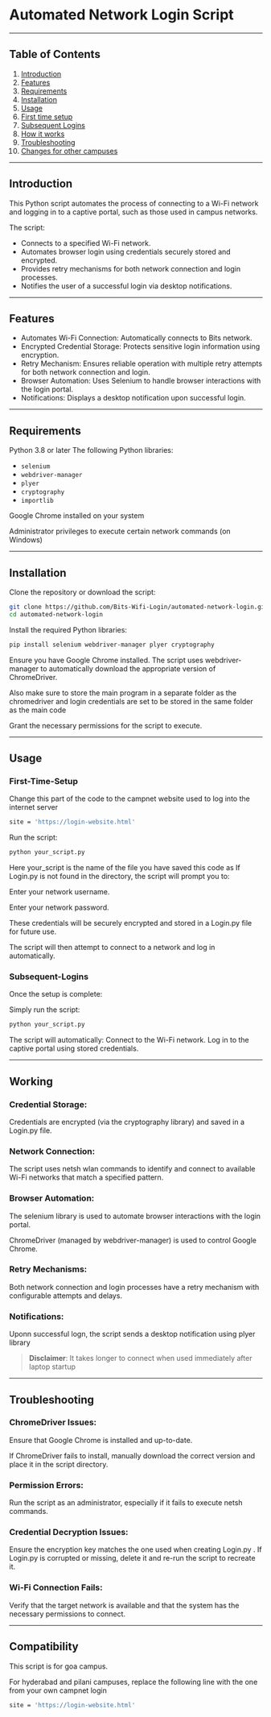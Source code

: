 # Automated Network Login Script
---
## Table of Contents
  1. [Introduction](#Introduction)
  2. [Features](#Features)
  3. [Requirements](#Requirements)
  4. [Installation](#Installation)
  5. [Usage](#Usage)
  6. [First time setup](#First-Time-Setup)
  7. [Subsequent Logins](#Subsequent-Logins)
  8. [How it works](#Working)
  9. [Troubleshooting](#Troubleshooting)
  10. [Changes for other campuses](#Compatibility)
---
## Introduction
This Python script automates the process of connecting to a Wi-Fi network and logging in to a captive portal, such as those used in campus networks. 

The script:
- Connects to a specified Wi-Fi network.
- Automates browser login using credentials securely stored and encrypted.
- Provides retry mechanisms for both network connection and login processes.
- Notifies the user of a successful login via desktop notifications.
---
## Features
- Automates Wi-Fi Connection: Automatically connects to Bits network. 
- Encrypted Credential Storage: Protects sensitive login information using encryption.
- Retry Mechanism: Ensures reliable operation with multiple retry attempts for both network connection and login.
- Browser Automation: Uses Selenium to handle browser interactions with the login portal.
- Notifications: Displays a desktop notification upon successful login.
---
## Requirements
Python 3.8 or later
The following Python libraries:
- `selenium`
- `webdriver-manager`
- `plyer`
- `cryptography`
- `importlib`
  
Google Chrome installed on your system

Administrator privileges to execute certain network commands (on Windows)

---
## Installation
Clone the repository or download the script:

```bash
git clone https://github.com/Bits-Wifi-Login/automated-network-login.git
cd automated-network-login
```

Install the required Python libraries:
```bash
pip install selenium webdriver-manager plyer cryptography
```
Ensure you have Google Chrome installed. The script uses webdriver-manager to automatically download the appropriate version of ChromeDriver.

Also make sure to store the main program in a separate folder as the chromedriver and login credentials are set to be stored in the same folder as the main code

Grant the necessary permissions for the script to execute.

---
## Usage
### First-Time-Setup
Change this part of the code to the campnet website used to log into the internet server
```bash
site = 'https://login-website.html'
```

Run the script:

```bash
python your_script.py
```
Here your_script is the name of the file you have saved this code as
If Login.py is not found in the directory, the script will prompt you to:

Enter your network username.

Enter your network password.

These credentials will be securely encrypted and stored in a Login.py file for future use.

The script will then attempt to connect to a network and log in automatically.

### Subsequent-Logins
Once the setup is complete:

Simply run the script:
```bash
python your_script.py
```
The script will automatically:
Connect to the Wi-Fi network.
Log in to the captive portal using stored credentials.

---
## Working
### Credential Storage:

Credentials are encrypted (via the cryptography library) and saved in a Login.py file.

### Network Connection:

The script uses netsh wlan commands to identify and connect to available Wi-Fi networks that match a specified pattern.

### Browser Automation:

The selenium library is used to automate browser interactions with the login portal.

ChromeDriver (managed by webdriver-manager) is used to control Google Chrome.

### Retry Mechanisms:

Both network connection and login processes have a retry mechanism with configurable attempts and delays.

### Notifications:

Uponn successful logn, the script sends a desktop notification using plyer library

> **Disclaimer**: It takes longer to connect when used immediately after laptop startup

---
## Troubleshooting
### ChromeDriver Issues:

Ensure that Google Chrome is installed and up-to-date.

If ChromeDriver fails to install, manually download the correct version and place it in the script directory.

### Permission Errors:

Run the script as an administrator, especially if it fails to execute netsh commands.

### Credential Decryption Issues:

Ensure the encryption key matches the one used when creating Login.py
.
If Login.py is corrupted or missing, delete it and re-run the script to recreate it.

### Wi-Fi Connection Fails:

Verify that the target network is available and that the system has the necessary permissions to connect.

---
## Compatibility

This script is for goa campus.

For hyderabad and pilani campuses, replace the following line with the one from your own campnet login
```bash
site = 'https://login-website.html'
```


